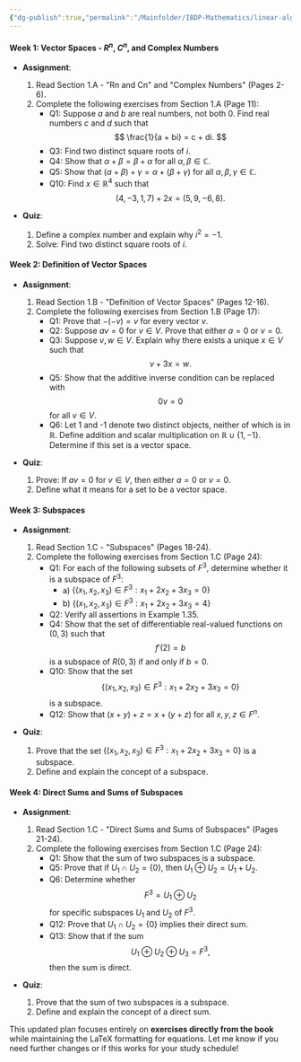 ```yaml
---
{"dg-publish":true,"permalink":"/Mainfolder/IBDP-Mathematics/linear-algebra-assignment-ch1/"}
---
```


#### Week 1: Vector Spaces - $R^n$, $C^n$, and Complex Numbers
- **Assignment**:
  1. Read Section 1.A - "Rn and Cn" and "Complex Numbers" (Pages 2-6).
  2. Complete the following exercises from Section 1.A (Page 11):
     - Q1: Suppose $a$ and $b$ are real numbers, not both 0. Find real numbers $c$ and $d$ such that 
     $$ \frac{1}{a + bi} = c + di. $$
     - Q3: Find two distinct square roots of $i$.
     - Q4: Show that $\alpha + \beta = \beta + \alpha$ for all $\alpha, \beta \in \mathbb{C}$.
     - Q5: Show that $(\alpha + \beta) + \gamma = \alpha + (\beta + \gamma)$ for all $\alpha, \beta, \gamma \in \mathbb{C}$.
     - Q10: Find $x \in \mathbb{R}^4$ such that 
     $$ (4, -3, 1, 7) + 2x = (5, 9, -6, 8). $$

- **Quiz**:
  1. Define a complex number and explain why $i^2 = -1$.
  2. Solve: Find two distinct square roots of $i$.

#### Week 2: Definition of Vector Spaces
- **Assignment**:
  1. Read Section 1.B - "Definition of Vector Spaces" (Pages 12-16).
  2. Complete the following exercises from Section 1.B (Page 17):
     - Q1: Prove that $-(-v) = v$ for every vector $v$.
     - Q2: Suppose $av = 0$ for $v \in V$. Prove that either $a = 0$ or $v = 0$.
     - Q3: Suppose $v, w \in V$. Explain why there exists a unique $x \in V$ such that 
     $$ v + 3x = w. $$
     - Q5: Show that the additive inverse condition can be replaced with 
     $$ 0v = 0 $$ 
     for all $v \in V$.
     - Q6: Let 1 and -1 denote two distinct objects, neither of which is in $\mathbb{R}$. Define addition and scalar multiplication on $\mathbb{R} \cup \{1, -1\}$. Determine if this set is a vector space.

- **Quiz**:
  1. Prove: If $av = 0$ for $v \in V$, then either $a = 0$ or $v = 0$.
  2. Define what it means for a set to be a vector space.

#### Week 3: Subspaces
- **Assignment**:
  1. Read Section 1.C - "Subspaces" (Pages 18-24).
  2. Complete the following exercises from Section 1.C (Page 24):
     - Q1: For each of the following subsets of $F^3$, determine whether it is a subspace of $F^3$:
       - a) $\{(x_1, x_2, x_3) \in F^3 : x_1 + 2x_2 + 3x_3 = 0\}$
       - b) $\{(x_1, x_2, x_3) \in F^3 : x_1 + 2x_2 + 3x_3 = 4\}$
     - Q2: Verify all assertions in Example 1.35.
     - Q4: Show that the set of differentiable real-valued functions on $(0, 3)$ such that 
     $$ f'(2) = b $$
     is a subspace of $R(0,3)$ if and only if $b = 0$.
     - Q10: Show that the set 
     $$ \{(x_1, x_2, x_3) \in F^3 : x_1 + 2x_2 + 3x_3 = 0\} $$
     is a subspace.
     - Q12: Show that $(x + y) + z = x + (y + z)$ for all $x, y, z \in F^n$.

- **Quiz**:
  1. Prove that the set $\{(x_1, x_2, x_3) \in F^3 : x_1 + 2x_2 + 3x_3 = 0\}$ is a subspace.
  2. Define and explain the concept of a subspace.

#### Week 4: Direct Sums and Sums of Subspaces
- **Assignment**:
  1. Read Section 1.C - "Direct Sums and Sums of Subspaces" (Pages 21-24).
  2. Complete the following exercises from Section 1.C (Page 24):
     - Q1: Show that the sum of two subspaces is a subspace.
     - Q5: Prove that if $U_1 \cap U_2 = \{0\}$, then $U_1 \oplus U_2 = U_1 + U_2$.
     - Q6: Determine whether 
     $$ F^3 = U_1 \oplus U_2 $$
     for specific subspaces $U_1$ and $U_2$ of $F^3$.
     - Q12: Prove that $U_1 \cap U_2 = \{0\}$ implies their direct sum.
     - Q13: Show that if the sum 
     $$ U_1 \oplus U_2 \oplus U_3 = F^3, $$
     then the sum is direct.

- **Quiz**:
  1. Prove that the sum of two subspaces is a subspace.
  2. Define and explain the concept of a direct sum.

This updated plan focuses entirely on **exercises directly from the book** while maintaining the LaTeX formatting for equations. Let me know if you need further changes or if this works for your study schedule!